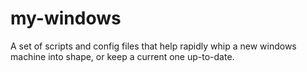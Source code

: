 # my-windows
A set of scripts and config files that help rapidly whip a new windows machine into shape, or keep a current one up-to-date.
